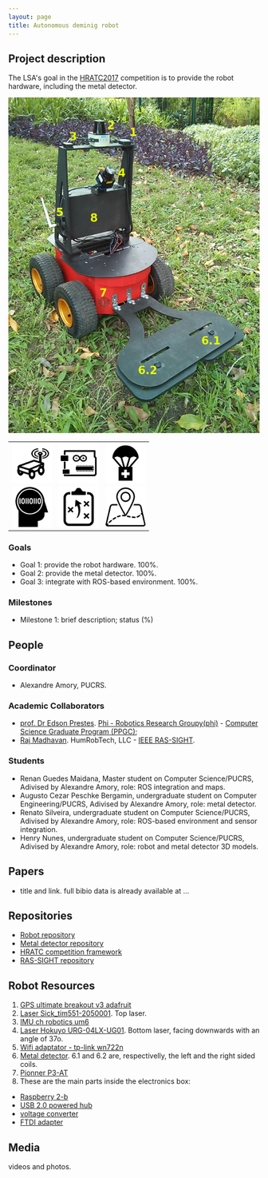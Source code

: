 ```yaml
---
layout: page
title: Autonomous deminig robot
---
```


## Project description

The LSA's goal in the [HRATC2017](http://inf.ufrgs.br/hratc2017/HRATC2017/Welcome.html) competition is to provide the robot hardware, including the metal detector.

![Alt text](../images/projects/hratc/robot.jpg "HRATC robot")

| | | |
| --- | --- | --- |
| ![land robot](../images/icons/land-robot.png "land robot") |  ![electronics](../images/icons/electronics.png "electronics") | ![sensors](../images/icons/humanitarian.png "Humanitatian app") |
| ![AI](../images/icons/ia.png "Ai") |  ![path planning](../images/icons/planning.png "path planning") | ![geo](../images/icons/geo.png "geo app") |


### Goals

 - Goal 1: provide the robot hardware. 100%.
 - Goal 2: provide the metal detector. 100%.
 - Goal 3: integrate with ROS-based environment. 100%.
 
### Milestones

 - Milestone 1: brief description; status (%)

## People

### Coordinator

 - Alexandre Amory, PUCRS.

### Academic Collaborators

 - [prof. Dr Edson Prestes](http://www.inf.ufrgs.br/~prestes/site/Welcome.html). [Phi - Robotics Research Groupy(phi)](http://www.inf.ufrgs.br/phi-group/phi-r2/Welcome.html) - [Computer Science Graduate Program (PPGC)](http://www.inf.ufrgs.br/ppgc/);
 - [Raj Madhavan](http://www.robotics.umd.edu/faculty/madhavan-raj). HumRobTech, LLC - [IEEE RAS-SIGHT](http://www.ieee-ras.org/ras-sight). 

### Students

 - Renan Guedes Maidana, Master student on Computer Science/PUCRS, Adivised by Alexandre Amory, role: ROS integration and maps.
 - Augusto Cezar Peschke Bergamin, undergraduate student on Computer Engineering/PUCRS, Adivised by Alexandre Amory, role: metal detector.
 - Renato Silveira, undergraduate student on Computer Science/PUCRS, Adivised by Alexandre Amory, role: ROS-based environment and sensor integration.
 - Henry Nunes, undergraduate student on Computer Science/PUCRS, Adivised by Alexandre Amory, role: robot and metal detector 3D models.

## Papers

 - title and link. full bibio data is already available at ...

## Repositories

 - [Robot repository](https://github.com/lsa-pucrs/hratc2017_robot)
 - [Metal detector repository](https://github.com/lsa-pucrs/metal_detector_msgs)
 - [HRATC competition framework](https://github.com/lsa-pucrs/hratc2017_framework)
 - [RAS-SIGHT repository](https://github.com/ras-sight/)


## Robot Resources

1. [GPS ultimate breakout v3 adafruit](https://www.adafruit.com/product/746)
2. [Laser Sick_tim551-2050001](https://www.sick.com/us/en/detection-and-ranging-solutions/2d-laser-scanners/tim5xx/tim551-2050001/p/p343045). Top laser.
3. [IMU ch robotics um6](http://www.chrobotics.com/shop/orientation-sensor-um6)
4. [Laser Hokuyo URG-04LX-UG01](https://www.hokuyo-aut.jp/02sensor/07scanner/urg_04lx_ug01.html). Bottom laser, facing downwards with an angle of 37o.
5. [Wifi adaptator - tp-link wn722n](http://www.tp-link.com/en/download/TL-WN722N.html)
6. [Metal detector](https://github.com/ras-sight/metal_detector_msgs). 6.1 and 6.2 are, respectivelly, the left and the right sided coils.
7. [Pionner P3-AT](http://www.mobilerobots.com/ResearchRobots/P3AT.aspx)
8. These are the main parts inside the electronics box:
  - [Raspberry 2-b](https://www.raspberrypi.org/products/raspberry-pi-2-model-b/)
  - [USB 2.0 powered hub](https://www.adafruit.com/products/961)
  - [voltage converter]()
  - [FTDI adapter]()

## Media 

videos and photos.

